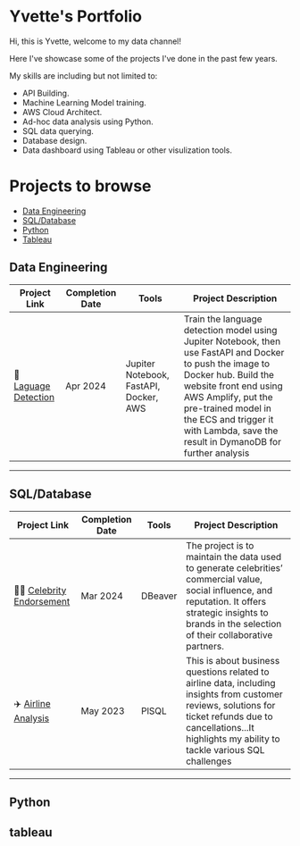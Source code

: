 # Yvette's Portfolio

Hi, this is Yvette, welcome to my data channel! 

Here I've showcase some of the projects I've done in the past few years.

My skills are including but not limited to:

- API Building.
- Machine Learning Model training.
- AWS Cloud Architect.
- Ad-hoc data analysis using Python.
- SQL data querying.
- Database design.
- Data dashboard using Tableau or other visulization tools.


# Projects to browse
- [Data Engineering](#data-engineering)
- [SQL/Database](#SQL-Database)
- [Python](#python)
- [Tableau](#tableau)

## Data Engineering

| Project Link | Completion Date | Tools | Project Description | 
|---|---|---|---|
| 🤖 [Laguage Detection](https://staging.d6rx2p2mtku7l.amplifyapp.com/) | Apr 2024 | Jupiter Notebook, FastAPI, Docker, AWS | Train the language detection model using Jupiter Notebook, then use FastAPI and Docker to push the image to Docker hub. Build the website front end using AWS Amplify, put the pre-trained model in the ECS and trigger it with Lambda, save the result in DymanoDB for further analysis |

***

## SQL/Database

| Project Link | Completion Date | Tools | Project Description | 
|---|---|---|---|
| 👩‍🎤 [Celebrity Endorsement](https://github.com/yvt-ee/Celebrity-DatabaseDesign-for-Brand-Endorsement) | Mar 2024 | DBeaver |The project is to maintain the data used to generate celebrities’ commercial value, social influence, and reputation. It offers strategic insights to brands in the selection of their collaborative partners. |
| ✈️ [Airline Analysis](https://github.com/yvt-ee/Airline-Analysis) | May 2023 | PlSQL |This is about business questions related to airline data, including insights from customer reviews, solutions for ticket refunds due to cancellations...It highlights my ability to tackle various SQL challenges|


***

## Python


## tableau
